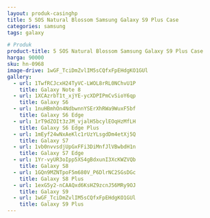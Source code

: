 ```yaml
---
layout: produk-casinghp
title: 5 SOS Natural Blossom Samsung Galaxy S9 Plus Case
categories: samsung
tags: galaxy

# Produk
product-title: 5 SOS Natural Blossom Samsung Galaxy S9 Plus Case
harga: 90000
sku: hn-0968
image-drive: 1wGF_TciDmZvlIM5sCQfxFpEHdgKO1GUl
gallery:
  - url: 1TwfRCJcxH24TyVC-LWOL8rRL0NChvU1P
    title: Galaxy Note 8
  - url: 1XCAzrbT1t_xjYE-ycXDPIPmCvSioY6qp
    title: Galaxy S6
  - url: 1nuHBmhOn4NdbwnnYSErXhRWa9WuxF5bf
    title: Galaxy S6 Edge
  - url: 1rT9dZOIt3zJM_vjalH5bcylEOqHzMfLH
    title: Galaxy S6 Edge Plus
  - url: 1mEyf24wNxAeKlc1rUzYLsgdDm4etXj5Q
    title: Galaxy S7
  - url: 1vb0nvvsdjUpGxFFi3DiMnfJlVBwbdH1n
    title: Galaxy S7 Edge
  - url: 1Yr-vyUR3oIpp5XS4gBdxunI3XcKWZVQb
    title: Galaxy S8
  - url: 1GQn9MZNTpoF5m680V_P6DlrNC2SGsDGc
    title: Galaxy S8 Plus
  - url: 1exG5y2-nCAAQxd6KsHZ9zcnJ56MRy9OJ
    title: Galaxy S9
  - url: 1wGF_TciDmZvlIM5sCQfxFpEHdgKO1GUl
    title: Galaxy S9 Plus
---
```

